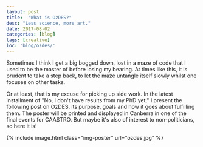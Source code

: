 ```yaml
---
layout: post
title:  "What is OzDES?"
desc: "Less science, more art."
date: 2017-08-02
categories: [blog]
tags: [creative]
loc: 'blog/ozdes/'
---
```


Sometimes I think I get a big bogged down, lost in a maze of code
that I used to be the master of before losing my bearing. At times like this,
it is prudent to take a step back, to let the maze untangle itself slowly
whilst one focuses on other tasks.

Or at least, that is my excuse for picking up side work. In the latest installment
of "No, I don't have results from my PhD yet," I present the following post on OzDES, its purpose,
goals and how it goes about fulfilling them. The poster will be printed and displayed
in Canberra in one of the final events for CAASTRO. But maybe it's
also of interest to non-politicians, so here it is!


{% include image.html class="img-poster"  url="ozdes.jpg"  %}
